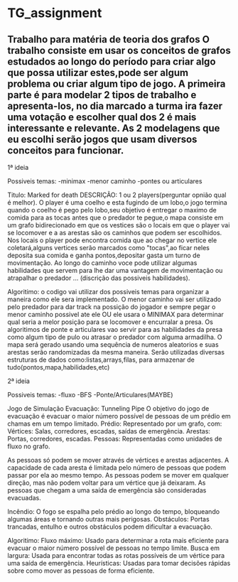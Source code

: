 # TG_assignment
Trabalho para matéria de teoria dos grafos
O trabalho consiste em usar os conceitos de grafos estudados ao longo do período para criar algo que possa utilizar estes,pode ser algum problema ou criar algum tipo de jogo.
A primeira parte é para modelar 2 tipos de trabalho e apresenta-los, no dia marcado a turma ira fazer uma votação e escolher qual dos 2 é mais interessante e relevante.
As 2 modelagens que eu escolhi serão jogos que usam diversos conceitos para funcionar.
-----------------------------------------------------------------------------------------------------------------------------------------------------------------------------------------------
1ª ideia

Possiveis temas:
-minimax
-menor caminho
-pontes ou articulares

Titulo: Marked for death 
DESCRIÇÃO:
1 ou 2 players(perguntar opnião qual é melhor).
O player é uma coelho e esta fugindo de um lobo,o jogo termina quando o coelho é pego pelo lobo,seu objetivo é entregar o maximo de comida para as tocas antes que o predador te pegue,o mapa consiste em um grafo bidirecionado em que os vestices são o locais em que o player vai se locomover e a as arestas são os caminhos que podem ser escolhidos.
Nos locais o player pode encontra comida que ao chegar no vertice ele coletará,alguns vertices serão marcados como "tocas",ao ficar neles deposita sua comida e ganha pontos,depositar gasta um turno de movimentação.
Ao longo do caminho voce pode utilizar algumas habilidades que servem para lhe dar uma vantagem de movimentação ou atrapalhar o predador ... (discrição das possiveis habilidades).

Algoritimo:
o codigo vai utilizar dos possiveis temas para organizar a maneira como ele sera implementado. O menor caminho vai ser utilizado pelo predador para dar track na possição do jogador e sempre pegar o menor caminho possivel ate ele OU ele usara o MINIMAX para determinar qual seria a melor posição para se locomover e encurralar a presa. Os algoritimos de ponte e articulares vao servir para as habilidades da presa como algum tipo de pulo ou atrasar o predador com alguma armadilha.
O mapa será gerado usando uma sequência de numeros aleatorios e suas arestas serão randomizadas da mesma maneira.
Serão utilizadas diversas estruturas de dados como:listas,arrays,filas, para armazenar de tudo(pontos,mapa,habilidades,etc)

2ª ideia

Possiveis temas:
-fluxo
-BFS
-Ponte/Articulares(MAYBE)

Jogo de Simulação Evacuação: Tunneling Pipe
O objetivo do jogo de evacuação é evacuar o maior número possível de pessoas de um prédio em chamas em um tempo limitado.
Prédio: Representado por um grafo, com:
Vértices: Salas, corredores, escadas, saídas de emergência.
Arestas: Portas, corredores, escadas.
Pessoas: Representadas como unidades de fluxo no grafo.

As pessoas só podem se mover através de vértices e arestas adjacentes.
A capacidade de cada aresta é limitada pelo número de pessoas que podem passar por ela ao mesmo tempo.
As pessoas podem se mover em qualquer direção, mas não podem voltar para um vértice que já deixaram.
As pessoas que chegam a uma saída de emergência são consideradas evacuadas.

Incêndio: O fogo se espalha pelo prédio ao longo do tempo, bloqueando algumas áreas e tornando outras mais perigosas.
Obstáculos: Portas trancadas, entulho e outros obstáculos podem dificultar a evacuação.

Algoritimo:
Fluxo máximo: Usado para determinar a rota mais eficiente para evacuar o maior número possível de pessoas no tempo limite.
Busca em largura: Usada para encontrar todas as rotas possíveis de um vértice para uma saída de emergência.
Heurísticas: Usadas para tomar decisões rápidas sobre como mover as pessoas de forma eficiente.
